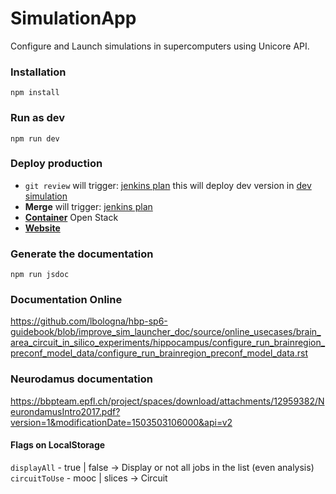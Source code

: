 # SimulationApp
Configure and Launch simulations in supercomputers using Unicore API.

### Installation
``` npm install ```

### Run as dev
``` npm run dev ```

### Deploy production
* `git review` will trigger: [jenkins plan](https://bbpcode.epfl.ch/ci/job/nse.simulation-launcher-deploy.gerrit/) this will deploy dev version in [dev simulation](https://bbp.epfl.ch/public/dev.simulationapp/index.html?#/)
* **Merge** will trigger: [jenkins plan](https://bbpcode.epfl.ch/ci/job/nse.simulation-launcher-deploy/)
* [**Container**](https://bbpopenstack.epfl.ch/dashboard/project/containers/container/simulationapp) Open Stack
* [**Website**](https://bbp.epfl.ch/public/simulationapp/index.html?#/)

### Generate the documentation
``` npm run jsdoc ```

### Documentation Online
https://github.com/lbologna/hbp-sp6-guidebook/blob/improve_sim_launcher_doc/source/online_usecases/brain_area_circuit_in_silico_experiments/hippocampus/configure_run_brainregion_preconf_model_data/configure_run_brainregion_preconf_model_data.rst

### Neurodamus documentation
https://bbpteam.epfl.ch/project/spaces/download/attachments/12959382/NeurondamusIntro2017.pdf?version=1&modificationDate=1503503106000&api=v2


#### Flags on LocalStorage
`displayAll` - true | false -> Display or not all jobs in the list (even analysis)
`circuitToUse` - mooc | slices -> Circuit

